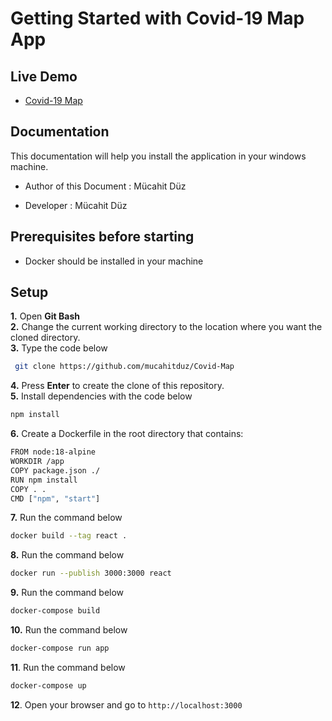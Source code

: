 # Getting Started with Covid-19 Map App

## Live Demo

- [Covid-19 Map](https://md-covid-map.netlify.app/)

## Documentation

This documentation will help you install the application in your windows machine.

- Author of this Document : Mücahit Düz

- Developer : Mücahit Düz

## Prerequisites before starting

- Docker should be installed in your machine

## Setup

**1.** Open **Git Bash**\
**2.** Change the current working directory to the location where you want the cloned directory.\
**3.** Type the code below

```bash
 git clone https://github.com/mucahitduz/Covid-Map
```

**4.** Press **Enter** to create the clone of this repository.\
**5.** Install dependencies with the code below

```bash
npm install
```

**6.** Create a Dockerfile in the root directory that contains:

```bash
FROM node:18-alpine
WORKDIR /app
COPY package.json ./
RUN npm install
COPY . .
CMD ["npm", "start"]
```

**7.** Run the command below

```bash
docker build --tag react .
```

**8.** Run the command below

```bash
docker run --publish 3000:3000 react
```

**9.** Run the command below

```bash
docker-compose build
```

**10.** Run the command below

```bash
docker-compose run app
```

**11**. Run the command below

```bash
docker-compose up
```

**12**. Open your browser and go to `http://localhost:3000`
